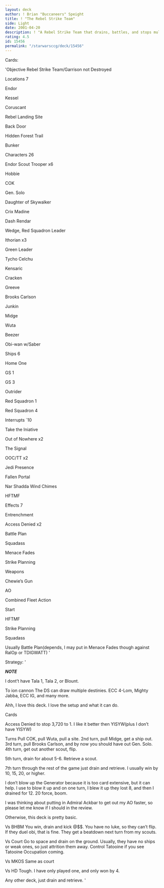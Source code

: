```yaml
---
layout: deck
author: ! Brian "Buccaneers" Speight
title: ! "The Rebel Strike Team"
side: Light
date: 2001-04-20
description: ! "A Rebel Strike Team that drains, battles, and stops multiple destinies."
rating: 4.5
id: 15456
permalink: "/starwarsccg/deck/15456"
---
```

Cards: 

'Objective Rebel Strike Team/Garrison not Destroyed


Locations 7

Endor

Kessel

Coruscant

Rebel Landing Site

Back Door

Hidden Forest Trail

Bunker


Characters 26

Endor Scout Trooper x6

Hobbie 

COK

Gen. Solo

Daughter of Skywalker

Crix Madine 

Dash Rendar

Wedge, Red Squadron Leader

Ithorian x3

Green Leader

Tycho Celchu

Kensaric 

Cracken 

Greeve

Brooks Carlson

Junkin 

Midge

Wuta 

Beezer

Obi-wan w/Saber


Ships 6

Home One

GS 1

GS 3

Outrider

Red Squadron 1

Red Squadron 4


Interrupts `10

Take the Iniative

Out of Nowhere x2

The Signal

OOC/TT x2

Jedi Presence

Fallen Portal

Nar Shadda Wind Chimes

HFTMF


Effects 7

Entrenchment

Access Denied x2

Battle Plan

Squadass

Menace Fades

Strike Planning


Weapons

Chewie’s Gun


AO

Combined Fleet Action


Start

HFTMF

Strike Planning 

Squadass

Usually Battle Plan(depends, I may put in Menace Fades though against RalOp or TDIGWATT) '

Strategy: '

***NOTE***

I dont’t have Tala 1, Tala 2, or Blount.  


To ion cannon The DS can draw multiple destinies.  ECC 4-Lom, Mighty Jabba, ECC IG, and many more.



Ahh, I love this deck.  I love the setup and what it can do.  


Cards


Access Denied to stop 3,720 to 1.  I like it better then YISYW(plus I don’t have YISYW)


Turns Pull COK, pull Wuta, pull a site.  2nd turn, pull Midge, get a ship out.  3rd turn, pull Brooks Carlson, and by now you should have out Gen. Solo. 4th turn, get out another scout, flip.

5th turn, drain for about 5-6.  Retrieve a scout.

7th turn through the rest of the game just drain and retrieve.  I usually win by 10, 15, 20, or higher.


I don’t blow up the Generator because it is too card extensive, but it can help.  I use to blow it up and on one turn, I blew it up they lost 8, and then I drained for 12.  20 force, boom.


I was thinking about putting in Admiral Ackbar to get out my AO faster, so please let me know if I should in the review.


Otherwise, this deck is pretty basic.  


Vs BHBM You win, drain and kick @$$.  You have no luke, so they can’t flip.  If they duel obi, that is fine.  They get a beatdown next turn from my scouts. 


Vs Court Go to space and drain on the ground.  Usually, they have no ships or weak ones, so just attrition them away.  Control Tatooine if you see Tatooine Occupation coming.


Vs MKOS Same as court


Vs HD  Tough.  I have only played one, and only won by 4.


Any other deck, just drain and retrieve.  '
